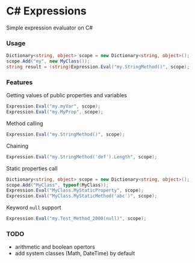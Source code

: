 # C# Expressions

Simple expression evaluator on C#

### Usage

```csharp
Dictionary<string, object> scope = new Dictionary<string, object>();
scope.Add("my", new MyClass());
string result = (string)Expression.Eval("my.StringMethod()", scope);
```

### Features

Getting values of public properties and variables
```csharp
Expression.Eval("my.myVar", scope);
Expression.Eval("my.MyProp", scope);
```

Method calling
```csharp
Expression.Eval("my.StringMethod()", scope);
```

Chaining
```csharp
Expression.Eval("my.StringMethod('def').Length", scope);
```

Static properties call
```csharp
Dictionary<string, object> scope = new Dictionary<string, object>();
scope.Add("MyClass", typeof(MyClass));
Expression.Eval("MyClass.MyStaticProperty", scope);
Expression.Eval("MyClass.MyStaticMethod('abc')", scope);
```

Keyword `null` support
```csharp
Expression.Eval("my.Test_Method_2000(null)", scope);
```

### TODO
* arithmetic and boolean opertors
* add system classes (Math, DateTime) by default
